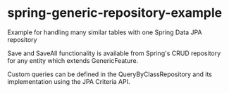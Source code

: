 # spring-generic-repository-example
Example for handling many similar tables with one Spring Data JPA repository

Save and SaveAll functionality is available from Spring's CRUD repository for any entity which extends GenericFeature.

Custom queries can be defined in the QueryByClassRepository and its implementation using the JPA Criteria API.
